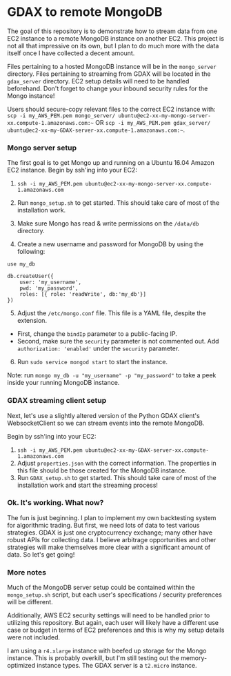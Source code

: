 # GDAX to remote MongoDB
The goal of this repository is to demonstrate how to stream data from one EC2
instance to a remote MongoDB instance on another EC2. This project is not all
that impressive on its own, but I plan to do much more with the data itself once
I have collected a decent amount.

Files pertaining to a hosted MongoDB instance will be in the `mongo_server`
directory. Files pertaining to streaming from GDAX will be located in the
`gdax_server` directory. EC2 setup details will need to be handled
beforehand. Don't forget to change your inbound security rules for the Mongo
instance!

Users should secure-copy relevant files to the correct EC2 instance with:
`scp -i my_AWS_PEM.pem mongo_server/ ubuntu@ec2-xx-my-mongo-server-xx.compute-1.amazonaws.com:~`
OR
`scp -i my_AWS_PEM.pem gdax_server/ ubuntu@ec2-xx-my-GDAX-server-xx.compute-1.amazonaws.com:~`.


### Mongo server setup
The first goal is to get Mongo up and running on a Ubuntu 16.04 Amazon EC2
instance. Begin by ssh'ing into your EC2:

1. `ssh -i my_AWS_PEM.pem ubuntu@ec2-xx-my-mongo-server-xx.compute-1.amazonaws.com`

2. Run `mongo_setup.sh` to get started. This should take care of most of the
installation work.
3. Make sure Mongo has read & write permissions on the `/data/db` directory.
4. Create a new username and password for MongoDB by using the following:

  ```
  use my_db

  db.createUser({
      user: 'my_username',
      pwd: 'my_password',
      roles: [{ role: 'readWrite', db:'my_db'}]
  })
  ```
5. Adjust the `/etc/mongo.conf` file. This file is a YAML file, despite the
extension.
  - First, change the `bindIp` parameter to a public-facing IP.
  - Second, make sure the `security` parameter is not commented out. Add
  `authorization: 'enabled'` under the `security` parameter.
6. Run `sudo service mongod start` to start the instance.

Note: run `mongo my_db -u "my_username" -p "my_password"` to take a peek inside
your running MongoDB instance.

### GDAX streaming client setup
Next, let's use a slightly altered version of the Python GDAX client's
WebsocketClient so we can stream events into the remote MongoDB.

Begin by ssh'ing into your EC2:

1. `ssh -i my_AWS_PEM.pem ubuntu@ec2-xx-my-GDAX-server-xx.compute-1.amazonaws.com`
2. Adjust `properties.json` with the correct information. The properties in this
file should be those created for the MongoDB instance.
2. Run `GDAX_setup.sh` to get started. This should take care of most of the
installation work and start the streaming process!

### Ok. It's working. What now?
The fun is just beginning. I plan to implement my own backtesting system
for algorithmic trading. But first, we need lots of data to test various
strategies. GDAX is just one cryptocurrency exchange; many other have robust
APIs for collecting data. I believe arbitrage opportunities and other strategies
will make themselves more clear with a significant amount of data. So let's get
going!

### More notes
Much of the MongoDB server setup could be contained within the `mongo_setup.sh`
script, but each user's specifications / security preferences will be different.

Additionally, AWS EC2 security settings will need to be handled prior to
utilizing this repository. But again, each user will likely have a different
use case or budget in terms of EC2 preferences and this is why my setup details
were not included.

I am using a `r4.xlarge` instance with beefed up storage for the Mongo instance.
This is probably overkill, but I'm still testing out the memory-optimized
instance types. The GDAX server is a `t2.micro` instance.
